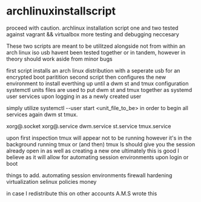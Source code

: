 # archlinuxinstallscript

proceed with caution. archlinux installation script one and two tested against vagrant &amp;&amp; virtualbox
more testing and debugging neccesary 

These two scripts are meant to be utilitzed alongside not from within an arch linux iso usb
havent been tested together or in tandem, however in theory should work aside from minor bugs

first script installs an arch linux distribution with a seperate usb for an encrypted boot paritition
second script then configures the new environment to install everthing up until a dwm st and tmux configuration
systemctl units files are used to put dwm st and tmux together as systemd user services 
upon logging in as a newly created user

simply utilize systemctl --user start <unit_file_to_be> in order to begin all services again dwm st tmux. 

xorg@.socket
xorg@.service
dwm.service
st.service
tmux.service

upon first inspection tmux will appear not to be running however it's in the background 
running tmux or (and then) tmux ls should give you the session already open in as well as creating a new one
ultimately this is good I believe as it will allow for automating session environments upon login or boot 

things to add. 
automating session environments 
firewall 
hardening 
virtualization
selinux policies 
money 

in case I redistribute this on other accounts
A.M.S wrote this 
